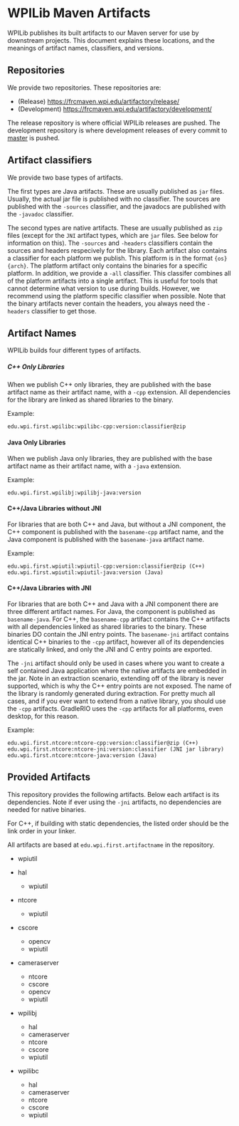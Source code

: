 # WPILib Maven Artifacts

WPILib publishes its built artifacts to our Maven server for use by downstream projects. This document explains these locations, and the meanings of artifact names, classifiers, and versions.

## Repositories
We provide two repositories. These repositories are:

* (Release)     https://frcmaven.wpi.edu/artifactory/release/
* (Development) https://frcmaven.wpi.edu/artifactory/development/

The release repository is where official WPILib releases are pushed.
The development repository is where development releases of every commit to [master](https://github.com/wpilibsuite/allwpilib/tree/master) is pushed.

## Artifact classifiers
We provide two base types of artifacts.

The first types are Java artifacts. These are usually published as `jar` files. Usually, the actual jar file is published with no classifier. The sources are published with the `-sources` classifier, and the javadocs are published with the `-javadoc` classifier.

The second types are native artifacts. These are usually published as `zip` files (except for the `JNI` artifact types, which are `jar` files. See below for information on this). The `-sources` and `-headers` classifiers contain the sources and headers respecively for the library. Each artifact also contains a classifier for each platform we publish. This platform is in the format `{os}{arch}`. The platform artifact only contains the binaries for a specific platform. In addition, we provide a `-all` classifier. This classifer combines all of the platform artifacts into a single artifact. This is useful for tools that cannot determine what version to use during builds. However, we recommend using the platform specific classifier when possible. Note that the binary artifacts never contain the headers, you always need the `-headers` classifier to get those.

## Artifact Names

WPILib builds four different types of artifacts.

##### C++ Only Libraries
When we publish C++ only libraries, they are published with the base artifact name as their artifact name, with a `-cpp` extension. All dependencies for the library are linked as shared libraries to the binary.


Example:
```
edu.wpi.first.wpilibc:wpilibc-cpp:version:classifier@zip
```

#### Java Only Libraries
When we publish Java only libraries, they are published with the base artifact name as their artifact name, with a `-java` extension.

Example:
```
edu.wpi.first.wpilibj:wpilibj-java:version
```

#### C++/Java Libraries without JNI
For libraries that are both C++ and Java, but without a JNI component, the C++ component is published with the `basename-cpp` artifact name, and the Java component is published with the `basename-java` artifact name.

Example:
```
edu.wpi.first.wpiutil:wpiutil-cpp:version:classifier@zip (C++)
edu.wpi.first.wpiutil:wpiutil-java:version (Java)
```

#### C++/Java Libraries with JNI
For libraries that are both C++ and Java with a JNI component there are three different artifact names. For Java, the component is published as `basename-java`. For C++, the `basename-cpp` artifact contains the C++ artifacts with all dependencies linked as shared libraries to the binary. These binaries DO contain the JNI entry points. The `basename-jni` artifact contains identical C++ binaries to the `-cpp` artifact, however all of its dependencies are statically linked, and only the JNI and C entry points are exported.

The `-jni` artifact should only be used in cases where you want to create a self contained Java application where the native artifacts are embedded in the jar. Note in an extraction scenario, extending off of the library is never supported, which is why the C++ entry points are not exposed. The name of the library is randomly generated during extraction. For pretty much all cases, and if you ever want to extend from a native library, you should use the `-cpp` artifacts. GradleRIO uses the `-cpp` artifacts for all platforms, even desktop, for this reason.

Example:
```
edu.wpi.first.ntcore:ntcore-cpp:version:classifier@zip (C++)
edu.wpi.first.ntcore:ntcore-jni:version:classifier (JNI jar library)
edu.wpi.first.ntcore:ntcore-java:version (Java)
```

## Provided Artifacts
This repository provides the following artifacts. Below each artifact is its dependencies. Note if ever using the `-jni` artifacts, no dependencies are needed for native binaries.

For C++, if building with static dependencies, the listed order should be the link order in your linker.

All artifacts are based at `edu.wpi.first.artifactname` in the repository.

* wpiutil

* hal
  * wpiutil

* ntcore
  * wpiutil

* cscore
  * opencv
  * wpiutil

* cameraserver
  * ntcore
  * cscore
  * opencv
  * wpiutil


* wpilibj
  * hal
  * cameraserver
  * ntcore
  * cscore
  * wpiutil


* wpilibc
  * hal
  * cameraserver
  * ntcore
  * cscore
  * wpiutil
